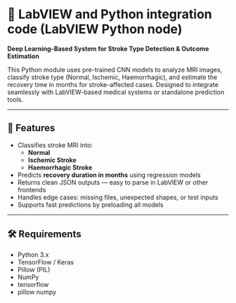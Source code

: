# 🧠 LabVIEW and Python integration code (LabVIEW Python node) 
**Deep Learning-Based System for Stroke Type Detection & Outcome Estimation**

This Python module uses pre-trained CNN models to analyze MRI images, classify stroke type (Normal, Ischemic, Haemorrhagic), and estimate the recovery time in months for stroke-affected cases. Designed to integrate seamlessly with LabVIEW-based medical systems or standalone prediction tools.

---

## 🚀 Features
- Classifies stroke MRI into:
  - **Normal**
  - **Ischemic Stroke**
  - **Haemorrhagic Stroke**
- Predicts **recovery duration in months** using regression models
- Returns clean JSON outputs — easy to parse in LabVIEW or other frontends
- Handles edge cases: missing files, unexpected shapes, or test inputs
- Supports fast predictions by preloading all models

---

## 🛠 Requirements
- Python 3.x
- TensorFlow / Keras
- Pillow (PIL)
- NumPy
- tensorflow
- pillow numpy
